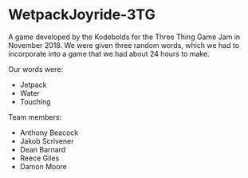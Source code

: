 # WetpackJoyride-3TG

A game developed by the Kodebolds for the Three Thing Game Jam in November 2018.
We were given three random words, which we had to incorporate into a game that we had about 24 hours to make. 

Our words were:
- Jetpack
- Water
- Touching

Team members:
- Anthony Beacock
- Jakob Scrivener
- Dean Barnard
- Reece Giles
- Damon Moore
